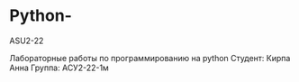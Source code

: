 # Python-
ASU2-22

Лабораторные работы по программированию на python 
Студент: Кирпа Анна
Группа: АСУ2-22-1м
